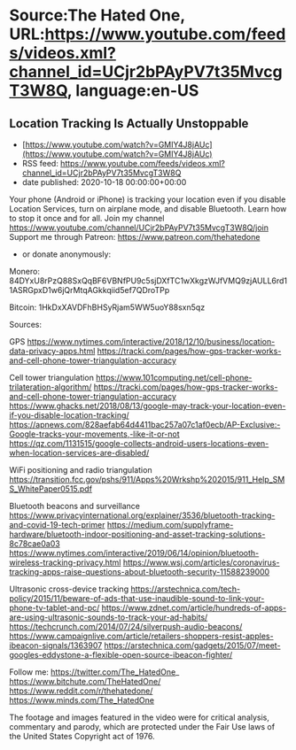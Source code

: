 # Source:The Hated One, URL:https://www.youtube.com/feeds/videos.xml?channel_id=UCjr2bPAyPV7t35MvcgT3W8Q, language:en-US

## Location Tracking Is Actually Unstoppable
 - [https://www.youtube.com/watch?v=GMIY4J8jAUc](https://www.youtube.com/watch?v=GMIY4J8jAUc)
 - RSS feed: https://www.youtube.com/feeds/videos.xml?channel_id=UCjr2bPAyPV7t35MvcgT3W8Q
 - date published: 2020-10-18 00:00:00+00:00

Your phone (Android or iPhone) is tracking your location even if you disable Location Services, turn on airplane mode, and disable Bluetooth. Learn how to stop it once and for all. 
Join my channel https://www.youtube.com/channel/UCjr2bPAyPV7t35MvcgT3W8Q/join
Support me through Patreon: https://www.patreon.com/thehatedone 

- or donate anonymously:

Monero: 84DYxU8rPzQ88SxQqBF6VBNfPU9c5sjDXfTC1wXkgzWJfVMQ9zjAULL6rd11ASRGpxD1w6jQrMtqAGkkqiid5ef7QDroTPp

Bitcoin: 1HkDxXAVDFhBHSyRjam5WW5uoY88sxn5qz

Sources:

GPS
https://www.nytimes.com/interactive/2018/12/10/business/location-data-privacy-apps.html
https://tracki.com/pages/how-gps-tracker-works-and-cell-phone-tower-triangulation-accuracy

Cell tower triangulation 
https://www.101computing.net/cell-phone-trilateration-algorithm/
https://tracki.com/pages/how-gps-tracker-works-and-cell-phone-tower-triangulation-accuracy
https://www.ghacks.net/2018/08/13/google-may-track-your-location-even-if-you-disable-location-tracking/
https://apnews.com/828aefab64d4411bac257a07c1af0ecb/AP-Exclusive:-Google-tracks-your-movements,-like-it-or-not 
https://qz.com/1131515/google-collects-android-users-locations-even-when-location-services-are-disabled/

WiFi positioning and radio triangulation 
https://transition.fcc.gov/pshs/911/Apps%20Wrkshp%202015/911_Help_SMS_WhitePaper0515.pdf

Bluetooth beacons and surveillance
https://www.privacyinternational.org/explainer/3536/bluetooth-tracking-and-covid-19-tech-primer
https://medium.com/supplyframe-hardware/bluetooth-indoor-positioning-and-asset-tracking-solutions-8c78cae0a03
https://www.nytimes.com/interactive/2019/06/14/opinion/bluetooth-wireless-tracking-privacy.html
https://www.wsj.com/articles/coronavirus-tracking-apps-raise-questions-about-bluetooth-security-11588239000


Ultrasonic cross-device tracking 
https://arstechnica.com/tech-policy/2015/11/beware-of-ads-that-use-inaudible-sound-to-link-your-phone-tv-tablet-and-pc/
https://www.zdnet.com/article/hundreds-of-apps-are-using-ultrasonic-sounds-to-track-your-ad-habits/
https://techcrunch.com/2014/07/24/silverpush-audio-beacons/
https://www.campaignlive.com/article/retailers-shoppers-resist-apples-ibeacon-signals/1363907
https://arstechnica.com/gadgets/2015/07/meet-googles-eddystone-a-flexible-open-source-ibeacon-fighter/


Follow me:
https://twitter.com/The_HatedOne_
https://www.bitchute.com/TheHatedOne/
https://www.reddit.com/r/thehatedone/
https://www.minds.com/The_HatedOne

The footage and images featured in the video were for critical analysis, commentary and parody, which are protected under the Fair Use laws of the United States Copyright act of 1976.

